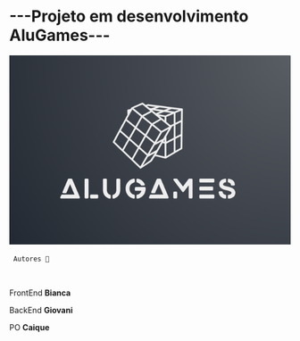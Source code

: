 # ---Projeto em desenvolvimento AluGames---

<img src="alugames.png" alt="alugames">


     Autores 🚀 

<br>

FrontEnd 
**Bianca**  
 
BackEnd
**Giovani**

PO
**Caique**
